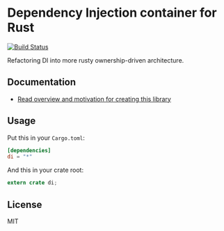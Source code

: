 # Dependency Injection container for Rust

[![Build Status](https://travis-ci.org/Nercury/di-rs.svg?branch=master)](https://travis-ci.org/Nercury/di-rs)

Refactoring DI into more rusty ownership-driven architecture.

## Documentation

- [Read overview and motivation for creating this library](http://nercury.github.io/di-rs)

## Usage

Put this in your `Cargo.toml`:

```toml
[dependencies]
di = "*"
```

And this in your crate root:

```rust
extern crate di;
```

## License

MIT
